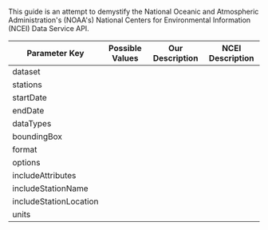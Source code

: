 This guide is an attempt to demystify the National Oceanic and Atmospheric Administration's (NOAA's) National Centers for Environmental Information (NCEI) Data Service API.

|Parameter Key|Possible Values|Our Description|NCEI Description|
|---|---|---|---|
|dataset||||
|stations||||
|startDate||||
|endDate||||
|dataTypes||||
|boundingBox||||
|format||||
|options||||
|includeAttributes||||
|includeStationName||||
|includeStationLocation||||
|units||||
